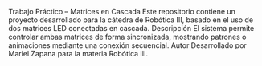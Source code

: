 Trabajo Práctico – Matrices en Cascada
Este repositorio contiene un proyecto desarrollado para la cátedra de Robótica III, basado en el uso de dos matrices LED conectadas en cascada.
Descripción
El sistema permite controlar ambas matrices de forma sincronizada, mostrando patrones o animaciones mediante una conexión secuencial.
Autor
Desarrollado por Mariel Zapana para la materia Robótica III.
